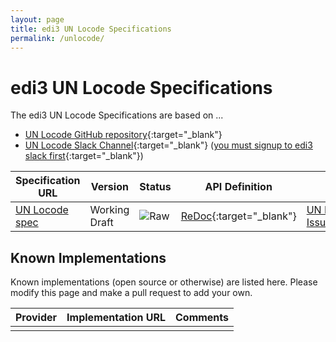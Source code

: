 ```yaml
---
layout: page
title: edi3 UN Locode Specifications
permalink: /unlocode/
---
```


# edi3 UN Locode Specifications

The edi3 UN Locode Specifications are based on ...

* [UN Locode GitHub repository](https://github.com/edi3/edi3-unlocode){:target="_blank"}
* [UN Locode Slack Channel](https://edi3.slack.com/messages/spec-unlocode/){:target="_blank"} ([you must signup to edi3 slack first](https://join.slack.com/t/edi3/shared_invite/enQtNTY5OTkzMjQ0NjcyLTM1MzYyNjg5M2RlMWIyZjUzMDBlNWQ3OWIyZTNhMDhhN2UzYjIyMjk4M2VhM2ViNzhhM2Y1OWE0Y2FhYTc1ZTg){:target="_blank"})

| Specification URL | Version | Status | API Definition | Issues List |
| ----------------- | ------  | ------ | -------------- | ----------- |
| [UN Locode spec](//edi3.org/specs/edi3-unlocode/master/) | Working Draft | ![Raw](//rfc.unprotocols.org/spec:2/COSS/raw.svg) | [ReDoc](//edi3.org/specs/edi3-unlocode/master/redoc-static.html){:target="_blank"} |  [UN Locode Issues](https://github.com/edi3/edi3-unlocode/issues){:target="_blank"}  |

## Known Implementations

Known implementations (open source or otherwise) are listed here.  Please modify this page and make a pull request to add your own.

|Provider|Implementation URL|Comments|
|--------|------------------|--------|
|  |  |  |

